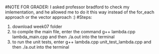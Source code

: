 #NOTE FOR GRADER: I asked professor bradford to check my imlementation, and he allowed me to do it this way instead of the for_each approach or the vector approach :)
#Steps:
1. download week07 folder
2. to compile the main file, enter the command g++ lambda.cpp lambda_main.cpp and then ./a.out into the terminal
3. to run the unit tests, enter g++ lambda.cpp unit_test_lambda.cpp and then ./a.out into the terminal